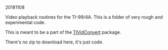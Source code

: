 20181108

Video playback routines for the TI-99/4A. This is a folder of very rough and experimental code.

This is meant to be a part of the [TIVidConvert](https://github.com/tursilion/tividconvert) package.

There's no zip to download here, it's just code.

